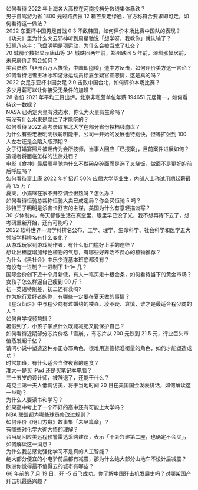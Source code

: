 如何看待 2022 年上海各大高校在河南投档分数线集体暴跌？  
男子自驾游为省 1800 元过路费拉 12 箱芒果走绿通，官方称符合要求即可走，如何看待这一做法？  
2022 东亚杯中国男足首战 0:3 不敌韩国，如何评价本场比赛中国队的表现？  
《功夫》里为什么火云邪神听到周星驰说「想学呀，我教你」就认输了？  
知聊八点半：飞盘明明是项运动，为什么会被当成了社交？  
70 城房价数据显示唐山等 34 城跌回两年前，郑州跌回 5 年前，深圳涨幅居前，未来房价走势会如何？  
美官员称「非洲百万人挨饿，中国却囤粮」遭中方反击，如何评价美方这一言论？  
如何看待记者王冰冰和游泳运动员徐嘉余疑官宣恋情，这是真的吗？  
2022 女足东亚杯中国女足 2:0 击败中国台北，如何评价本场比赛？  
多少月薪可以让你接受无条件的加班？  
28 省份 2021 年平均工资出炉，北京非私营单位年薪 194651 元居第一，如何看待这一数据？  
NASA 已确定火星有液态水，你认为火星有生命吗？  
有没有什么水果是腐烂了才能吃的？  
如何看待 2022 高考录取东北大学在部分省份投档线崩盘？  
为什么有些老板明明很聪明能干，公司一开始的发展也特别快，但等扩张到 100 人左右还是会陷入瓶颈期？  
女子订婚宴照片被谣传为会所技师，当事人回应「已报案」，目前案件进展如何？造谣者将面临怎样的法律处罚？  
电影《食神》最后周星驰为什么不做碗杂碎面而是选了叉烧饭，做面不是更好的前后呼应吗？  
如何看待富士康 2022 年扩招近 50% 应届大学毕业生，内部人士称试用期起薪最高 1.5 万 ?  
夏天，小猫咪在家不开空调会很热吗？怎么办？  
如何看待恒驰总裁称恒驰大卖已成定局？你会买恒驰 5 吗？  
沙特王子明明是杀害卡舒吉的主谋，美国为什么有意轻描淡写？  
30 岁体制内，每天都像生活在真空里，眼里早已没了光，我不想再待下去了，想考研重新开始，还有可能吗？  
2022 软科世界一流学科排名公布，工学、理学、生命科学、社会科学和医学五大领域学科排名有什么变化？  
从游戏玩家到游戏制作者，有什么低门槛好上手的途径？  
想让出租屋增加绿色植物的气息，有哪些好养活不费心的植物推荐？  
为什么《黑社会》中乐少连基本班底都没有？  
有没有一进制？一进制下 1+1= 几？  
国际金价创下近十个月新低，有人一笔买走十根金条，如何看待当下的黄金市场？  
女孩子怎么样逼自己瘦到 90 斤？  
初一英语特别差，初二还有救吗?  
作为旅行爱好者的你，有哪些一定要在夏天做的事情？  
《星汉灿烂》中与程少商有过婚约的楼垚、凌不疑、袁慎，谁才是最适合程少商的人？  
如何自学视频剪辑？  
暑假到了，小孩子学点什么既能减肥又能保护自己？  
如何看待近期部分芯片价格「雪崩」，有芯片从 200 元跌到 21.5 元，行业巨头市值蒸发超千亿？  
请问小说中塑造这种亦正亦邪角色，很难用道德标准衡量的角色，如何才能塑造成功？  
时常加班，有什么适合当作夜宵的速食？  
准大一是买 iPad 还是买笔记本电脑？  
三十五岁的设计师，被辞退了，还能干什么？  
乌克兰第一夫人低调访美，将于当地时间 20 日在美国国会发表讲话，如何解读这一举动？  
为什么人要读书和学习？  
如果高中考上了一个不好的高中还有可能上大学吗？  
NBA 联盟都为哪些球员修改过规则？  
如何评价《明日方舟》故事集「未尽篇章」？  
有哪些对化学大彻大悟的理解？  
台当局回应美远程预警雷达采购建议，表示「不会兴建第二座，也确定不会买」，如何解读这一消息？  
为什么我总感觉强化学习不是真的人工智能？  
绝大部分便宜的小电驴前后都有减震，那为什么绝大部分山地车不设计后减震？  
欧洲你觉得最不值得去的城市有哪些？  
66 年前的 7 月 19 日，歼 -5 首飞成功。你了解中国歼击机发展史吗？对哪架国产歼击机最感兴趣？  
